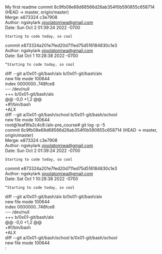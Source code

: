 My first readme
commit 8c9fb08e68d68566d26ab354f0b590855c658714 (HEAD -> master, origin/master)                                                                                           
Merge: e873324 c3e7908                                                                                                                                                    
Author: ngskylark <ojoolatomiwa@gmail.com>                                                                                                                                
Date:   Sun Oct 2 01:39:24 2022 -0700                                                                                                                                     
                                                                                                                                                                          
    Starting to code today, so cool                                                                                                                                       
                                                                                                                                                                          
commit e873324a201e7fed20d711ed75d516184830c1e3                                                                                                                           
Author: ngskylark <ojoolatomiwa@gmail.com>                                                                                                                                
Date:   Sat Oct 1 10:28:38 2022 -0700                                                                                                                                     
                                                                                                                                                                          
    “Starting to code today, so cool                                                                                                                                      
                                                                                                                                                                          
diff --git a/0x01-git/bash/alx b/0x01-git/bash/alx                                                                                                                        
new file mode 100644                                                                                                                                                      
index 0000000..748fce8                                                                                                                                                    
--- /dev/null                                                                                                                                                             
+++ b/0x01-git/bash/alx                                                                                                                                                   
@@ -0,0 +1,2 @@                                                                                                                                                           
+#!/bin/bash                                                                                                                                                              
+ALX                                                                                                                                                                      
diff --git a/0x01-git/bash/school b/0x01-git/bash/school                                                                                                                  
new file mode 100644                                                                                                                                                      
root@1eaf9fa2c4c8:/alx-pre_course# git log -p -5                                                                                                                          
commit 8c9fb08e68d68566d26ab354f0b590855c658714 (HEAD -> master, origin/master)                                                                                           
Merge: e873324 c3e7908                                                                                                                                                    
Author: ngskylark <ojoolatomiwa@gmail.com>                                                                                                                                
Date:   Sun Oct 2 01:39:24 2022 -0700                                                                                                                                     
                                                                                                                                                                          
    Starting to code today, so cool                                                                                                                                       
                                                                                                                                                                          
commit e873324a201e7fed20d711ed75d516184830c1e3                                                                                                                           
Author: ngskylark <ojoolatomiwa@gmail.com>                                                                                                                                
Date:   Sat Oct 1 10:28:38 2022 -0700                                                                                                                                     
                                                                                                                                                                          
    “Starting to code today, so cool                                                                                                                                      
                                                                                                                                                                          
diff --git a/0x01-git/bash/alx b/0x01-git/bash/alx                                                                                                                        
new file mode 100644                                                                                                                                                      
index 0000000..748fce8                                                                                                                                                    
--- /dev/null                                                                                                                                                             
+++ b/0x01-git/bash/alx                                                                                                                                                   
@@ -0,0 +1,2 @@                                                                                                                                                           
+#!/bin/bash                                                                                                                                                              
+ALX                                                                                                                                                                      
diff --git a/0x01-git/bash/school b/0x01-git/bash/school                                                                                                                  
new file mode 100644                                                                                                                                                      
:
